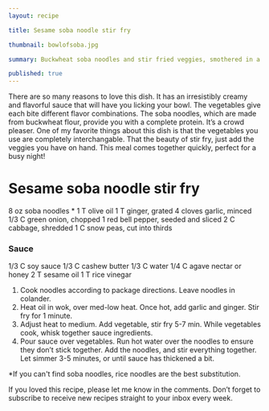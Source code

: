 ```yaml
---
layout: recipe

title: Sesame soba noodle stir fry

thumbnail: bowlofsoba.jpg

summary: Buckwheat soba noodles and stir fried veggies, smothered in a sesame, cashew butter sauce

published: true
---
```


There are so many reasons to love this dish. It has an irresistibly creamy and flavorful sauce that will have you licking your bowl. The vegetables give each bite different flavor combinations. The soba noodles, which are made from buckwheat flour, provide you with a complete protein. It’s a crowd pleaser. One of my favorite things about this dish is that the vegetables you use are completely interchangable. That the beauty of stir fry, just add the veggies you have on hand. This meal comes together quickly, perfect for a busy night!

# Sesame soba noodle stir fry

8 oz soba noodles *
1 T olive oil
1 T ginger, grated
4 cloves garlic, minced
1/3 C green onion, chopped
1 red bell pepper, seeded and sliced
2 C cabbage, shredded
1 C snow peas, cut into thirds

### Sauce
1/3 C soy sauce
1/3 C cashew butter
1/3 C water
1/4 C agave nectar or honey
2 T sesame oil
1 T rice vinegar

1. Cook noodles according to package directions. Leave noodles in colander.
2. Heat oil in wok, over med-low heat. Once hot, add garlic and ginger. Stir fry for 1 minute.
3. Adjust heat to medium. Add vegetable, stir fry 5-7 min. While vegetables cook, whisk together sauce ingredients.
4. Pour sauce over vegetables. Run hot water over the noodles to ensure they don’t stick together. Add the noodles, and stir everything together. Let simmer 3-5 minutes, or until sauce has thickened a bit.

*If you can't find soba noodles, rice noodles are the best substitution.

If you loved this recipe, please let me know in the comments. Don’t forget to subscribe to receive new recipes straight to your inbox every week.
